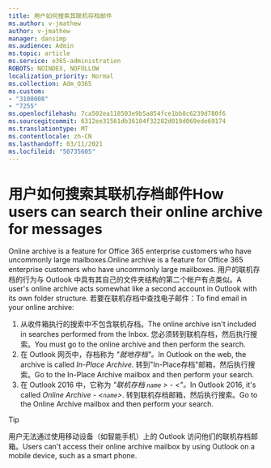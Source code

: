 ```yaml
---
title: 用户如何搜索其联机存档邮件
ms.author: v-jmathew
author: v-jmathew
manager: dansimp
ms.audience: Admin
ms.topic: article
ms.service: o365-administration
ROBOTS: NOINDEX, NOFOLLOW
localization_priority: Normal
ms.collection: Adm_O365
ms.custom:
- "3100008"
- "7255"
ms.openlocfilehash: 7ca502ea118503e9b5a854fce1bb8c6239d780f6
ms.sourcegitcommit: 6312ee31561db36104f32282d019d069ede69174
ms.translationtype: MT
ms.contentlocale: zh-CN
ms.lasthandoff: 03/11/2021
ms.locfileid: "50735605"
---
```

# <a name="how-users-can-search-their-online-archive-for-messages"></a><span data-ttu-id="fe703-102">用户如何搜索其联机存档邮件</span><span class="sxs-lookup"><span data-stu-id="fe703-102">How users can search their online archive for messages</span></span>

<span data-ttu-id="fe703-103">Online archive is a feature for Office 365 enterprise customers who have uncommonly large mailboxes.</span><span class="sxs-lookup"><span data-stu-id="fe703-103">Online archive is a feature for Office 365 enterprise customers who have uncommonly large mailboxes.</span></span> <span data-ttu-id="fe703-104">用户的联机存档的行为与 Outlook 中具有其自己的文件夹结构的第二个帐户有点类似。</span><span class="sxs-lookup"><span data-stu-id="fe703-104">A user's online archive acts somewhat like a second account in Outlook with its own folder structure.</span></span> <span data-ttu-id="fe703-105">若要在联机存档中查找电子邮件：</span><span class="sxs-lookup"><span data-stu-id="fe703-105">To find email in your online archive:</span></span>

1. <span data-ttu-id="fe703-106">从收件箱执行的搜索中不包含联机存档。</span><span class="sxs-lookup"><span data-stu-id="fe703-106">The online archive isn't included in searches performed from the Inbox.</span></span> <span data-ttu-id="fe703-107">您必须转到联机存档，然后执行搜索。</span><span class="sxs-lookup"><span data-stu-id="fe703-107">You must go to the online archive and then perform the search.</span></span>
2. <span data-ttu-id="fe703-108">在 Outlook 网页中，存档称为 *"就地存档"。*</span><span class="sxs-lookup"><span data-stu-id="fe703-108">In Outlook on the web, the archive is called *In-Place Archive*.</span></span> <span data-ttu-id="fe703-109">转到"In-Place存档"邮箱，然后执行搜索。</span><span class="sxs-lookup"><span data-stu-id="fe703-109">Go to the In-Place Archive mailbox and then perform your search.</span></span>
3. <span data-ttu-id="fe703-110">在 Outlook 2016 中，它称为 *"联机存档 `name` > - <"。*</span><span class="sxs-lookup"><span data-stu-id="fe703-110">In Outlook 2016, it's called *Online Archive - <`name`>*.</span></span> <span data-ttu-id="fe703-111">转到联机存档邮箱，然后执行搜索。</span><span class="sxs-lookup"><span data-stu-id="fe703-111">Go to the Online Archive mailbox and then perform your search.</span></span>

> [!TIP]
> <span data-ttu-id="fe703-112">用户无法通过使用移动设备（如智能手机）上的 Outlook 访问他们的联机存档邮箱。</span><span class="sxs-lookup"><span data-stu-id="fe703-112">Users can't access their online archive mailbox by using Outlook on a mobile device, such as a smart phone.</span></span>
